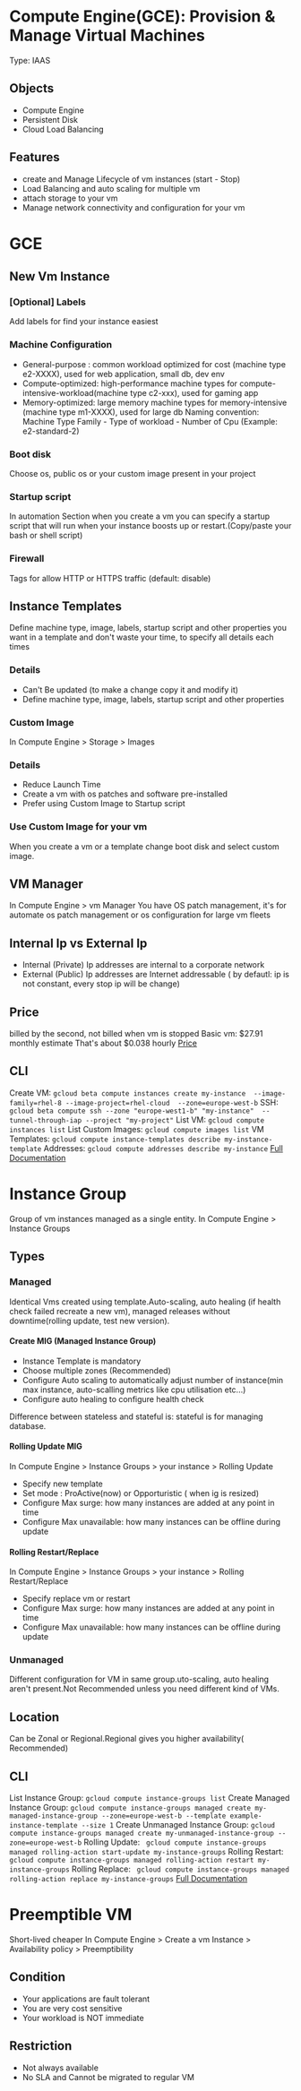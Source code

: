 # Compute Engine(GCE): Provision & Manage Virtual Machines
Type: IAAS
## Objects
- Compute Engine
- Persistent Disk
- Cloud Load Balancing

## Features
- create and Manage Lifecycle of vm instances (start - Stop)
- Load Balancing and auto scaling for multiple vm
- attach storage to your vm
- Manage network connectivity and configuration for your vm

# GCE
## New Vm Instance
### [Optional] Labels
Add labels for find your instance easiest 
### Machine Configuration
- General-purpose : common workload optimized for cost (machine type e2-XXXX), used for web application, small db, dev env
- Compute-optimized: high-performance machine types for compute-intensive-workload(machine type c2-xxx), used for gaming app
- Memory-optimized: large memory machine types for memory-intensive  (machine type m1-XXXX), used for large db
Naming convention: Machine Type Family - Type of workload - Number of Cpu (Example: e2-standard-2)
### Boot disk
Choose os, public os or your custom image present in your project
### Startup script
In automation Section when you create a vm you can specify a startup script that will run when your instance boosts up or restart.(Copy/paste your bash or shell script)
### Firewall
Tags for allow HTTP or HTTPS traffic (default: disable)
## Instance Templates
Define machine type, image, labels, startup script and other properties you want in a template and don't waste your time, to specify all details each times
### Details
- Can't Be updated (to make a change copy it and modify it)
- Define machine type, image, labels, startup script and other properties
### Custom Image
In Compute Engine > Storage > Images
### Details
- Reduce Launch Time
- Create a vm with os patches and software pre-installed
- Prefer using Custom Image to Startup script
### Use Custom Image for your vm
When you create a vm or a template change boot disk and select custom image. 
## VM Manager
In Compute Engine > vm Manager
You have OS patch management, it's for automate os patch management or os configuration for large vm fleets
## Internal Ip vs External Ip
- Internal (Private) Ip addresses are internal to a corporate network
- External (Public) Ip addresses are Internet addressable ( by defautl: ip is not constant, every stop ip will be change)
## Price
billed by the second, not billed when vm is stopped
Basic vm: $27.91 monthly estimate
That's about $0.038 hourly
[Price](https://cloud.google.com/compute/all-pricing?_ga=2.184066726.-1209525355.1611325597)
## CLI
Create VM: `gcloud beta compute instances create my-instance  --image-family=rhel-8 --image-project=rhel-cloud  --zone=europe-west-b`
SSH: `gcloud beta compute ssh --zone "europe-west1-b" "my-instance"  --tunnel-through-iap --project "my-project"`
List VM: `gcloud compute instances list`
List Custom Images: `gcloud compute images list`
VM Templates: `gcloud compute instance-templates describe my-instance-template`
Addresses: `gcloud compute addresses describe my-instance`
[Full Documentation](https://cloud.google.com/sdk/gcloud/reference/beta/compute/instances)
# Instance Group
Group of vm instances managed as a single entity.
In Compute Engine > Instance Groups
## Types
### Managed
Identical Vms created using template.Auto-scaling, auto healing (if health check failed recreate a new vm), managed releases without downtime(rolling update, test new version).
#### Create MIG (Managed Instance Group)
- Instance Template is mandatory
- Choose multiple zones (Recommended)  
- Configure Auto scaling to automatically adjust number of instance(min max instance, auto-scalling metrics like cpu utilisation etc...)
- Configure auto healing to configure health check

Difference between stateless and stateful is: stateful is for managing database.
#### Rolling Update MIG
In  Compute Engine > Instance Groups > your instance > Rolling Update
- Specify new template
- Set mode : ProActive(now) or Opporturistic ( when ig is resized)
- Configure Max surge: how many instances are added at any point in time
- Configure Max unavailable: how many instances can be offline during update
#### Rolling Restart/Replace
In  Compute Engine > Instance Groups > your instance > Rolling Restart/Replace
- Specify replace vm or restart
- Configure Max surge: how many instances are added at any point in time
- Configure Max unavailable: how many instances can be offline during update
### Unmanaged
Different configuration for VM in same group.uto-scaling, auto healing aren't present.Not Recommended unless you need different kind of VMs.
## Location
Can be Zonal or Regional.Regional gives you higher availability( Recommended)
## CLI 
List Instance Group: `gcloud compute instance-groups list`
Create Managed Instance Group: `gcloud compute instance-groups managed create my-managed-instance-group --zone=europe-west-b --template example-instance-template --size 1`
Create Unmanaged Instance Group: `gcloud compute instance-groups managed create my-unmanaged-instance-group --zone=europe-west-b`
Rolling Update: ` gcloud compute instance-groups managed rolling-action start-update my-instance-groups`
Rolling Restart: ` gcloud compute instance-groups managed rolling-action restart my-instance-groups`
Rolling Replace: ` gcloud compute instance-groups managed rolling-action replace my-instance-groups`
[Full Documentation](https://cloud.google.com/sdk/gcloud/reference/compute/instance-groups)
# Preemptible VM
Short-lived cheaper
In Compute Engine > Create a vm Instance > Availability policy > Preemptibility
## Condition
- Your applications are fault tolerant
- You are very cost sensitive 
- Your workload is NOT immediate
## Restriction
- Not always available
- No SLA and Cannot be migrated to regular VM